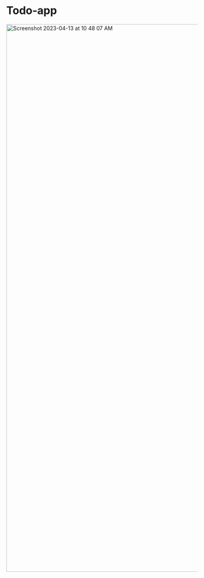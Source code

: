 # Todo-app
<img width="1440" alt="Screenshot 2023-04-13 at 10 48 07 AM" src="https://user-images.githubusercontent.com/94544552/231660671-273b9dfa-7af2-46d8-9cc2-bd47bf638134.png">
